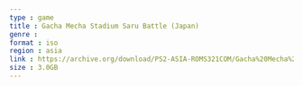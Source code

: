 ```yaml
---
type : game
title : Gacha Mecha Stadium Saru Battle (Japan)
genre : 
format : iso
region : asia
link : https://archive.org/download/PS2-ASIA-ROMS321COM/Gacha%20Mecha%20Stadium%20Saru%20Battle%20%28Japan%29.7z
size : 3.0GB
---
```

